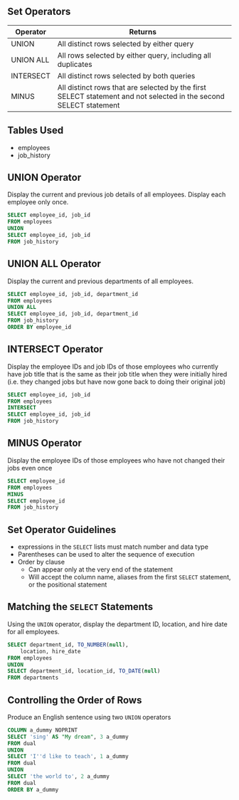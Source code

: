 ## Set Operators

| **Operator** | **Returns**                                                 |
| ------------ | ----------------------------------------------------------- |
| UNION        | All distinct rows selected by either query                  |
| UNION ALL    | All rows selected by either query, including all duplicates |
| INTERSECT    | All distinct rows selected by both queries                  |
| MINUS             | All distinct rows that are selected by the first SELECT statement and not selected in the second SELECT statement                                                           |

## Tables Used
-   employees
-   job_history

## UNION Operator
Display the current and previous job details of all employees. Display each employee only once.
```sql
SELECT employee_id, job_id
FROM employees
UNION
SELECT employee_id, job_id
FROM job_history
```

## UNION ALL Operator
Display the current and previous departments of all employees.

```sql
SELECT employee_id, job_id, department_id
FROM employees
UNION ALL
SELECT employee_id, job_id, department_id
FROM job_history
ORDER BY employee_id
```

## INTERSECT Operator
Display the employee IDs and job IDs of those employees who currently have job title that is the same as their job title when they were initially hired (i.e. they changed jobs but have now gone back to doing their original job)

```sql
SELECT employee_id, job_id
FROM employees
INTERSECT
SELECT employee_id, job_id
FROM job_history
```

## MINUS Operator
Display the employee IDs of those employees who have not changed their jobs even once

```sql
SELECT employee_id
FROM employees
MINUS
SELECT employee_id
FROM job_history
```

## Set Operator Guidelines
-   expressions in the `SELECT` lists must match number and data type
-   Parentheses can be used to alter the sequence of execution
-   Order by clause
    -   Can appear only at the very end of the statement
    -   Will accept the column name, aliases from the first `SELECT` statement, or the positional statement

## Matching the `SELECT` Statements
Using the `UNION` operator, display the department ID, location, and hire date for all employees.

```sql
SELECT department_id, TO_NUMBER(null),
	location, hire_date
FROM employees
UNION
SELECT department_id, location_id, TO_DATE(null)
FROM departments
```

## Controlling the Order of Rows
Produce an English sentence using two `UNION` operators

```sql
COLUMN a_dummy NOPRINT
SELECT 'sing' AS "My dream", 3 a_dummy
FROM dual
UNION 
SELECT 'I''d like to teach', 1 a_dummy
FROM dual
UNION
SELECT 'the world to', 2 a_dummy
FROM dual
ORDER BY a_dummy
```